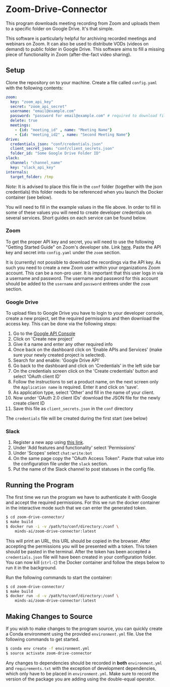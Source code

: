 # Zoom-Drive-Connector

This program downloads meeting recording from Zoom and uploads them to a 
specific folder on Google Drive. It's that simple.

This software is particularly helpful for archiving recorded meetings and 
webinars on Zoom. It can also be used to distribute VODs (videos on demand) to
public folder in Google Drive. This software aims to fill a missing piece of 
functionality in Zoom (after-the-fact video sharing).

## Setup
Clone the repository on to your machine. Create a file called `config.yaml` with 
the following contents:
```yaml
zoom:
  key: "zoom_api_key"
  secret: "zoom_api_secret"
  username: "email@example.com"
  password: "password for email@example.com" # required to download files from Zoom.
  delete: true
  meetings: 
    - {id: "meeting_id" , name: "Meeting Name"}
    - {id: "meeting_id2" , name: "Second Meeting Name"}
drive:
  credentials_json: "conf/credentials.json"
  client_secret_json: "conf/client_secrets.json"
  folder_id: "Some Google Drive Folder ID"
slack:
  channel: "channel_name"
  key: "slack_api_key"
internals:
  target_folder: /tmp
``` 
*Note:* It is advised to place this file in the `conf` folder (together with the json credentials)
this folder needs to be referenced when you launch the Docker container (see below).

You will need to fill in the example values in the file above. In order to 
fill in some of these values you will need to create developer credentials on
several services. Short guides on each service can be found below.

### Zoom
To get the proper API key and secret, you will need to use the following 
"Getting Started Guide" on Zoom's developer site. Link [here](https://developer.zoom.us/docs/windows/introduction-and-pre-requisite/).
Paste the API key and secret into `config.yaml` under the `zoom` section.

It is (currently) not possible to download the recordings via the API key. 
As such you need to create a new Zoom user within your organizations Zoom account. 
This can be a non-pro user. It is important that this user logs in via a username 
and password. The username and password for this account should be added 
to the `username` and `password` entrees under the `zoom` section.


### Google Drive

To upload files to Google Drive you have to login to your developer console, create a new project,
set the required permissions and then download the access key. This can be done via the following
steps:

1. Go to the [Google API Console](https://console.developers.google.com/)
2. Click on 'Create new project'  
3. Give it a name and enter any other required info
4. Once back on the dashboard click on 'Enable APIs and Services' (make sure your newly 
created project is selected).
5. Search for and enable: 'Google Drive API'
6. Go back to the dashboard and click on 'Credentials' in the left side bar
7. On the credentials screen click on the 'Create credentials' button and select 'OAuth client ID'
8. Follow the instructions to set a product name, on the next screen only the `Application name`
is required. Enter it and click on 'save'.
9. As application type, select 'Other' and fill in the name of your client.
10. Now under 'OAuth 2.0 client IDs' download the JSON file for the newly create client ID 
11. Save this file as `client_secrets.json` in the `conf` directory


The `credentials` file will be created during the first start (see below)


### Slack
1. Register a new app using [this link](https://api.slack.com/apps/new).
2. Under 'Add features and functionality' select 'Permissions'
3. Under 'Scopes' select `chat:write:bot`
4. On the same page copy the "OAuth Access Token".
   Paste that value into the configuration file under the `slack` section.
5. Put the name of the Slack channel to post statuses in the config file.

## Running the Program

The first time we run the program we have to authenticate it with Google and accept the required
permissions. For this we run the docker container in the interactive mode such that we 
can enter the generated token. 

```bash
$ cd zoom-drive-connector/
$ make build
$ docker run -i -v /path/to/conf/directory:/conf \
    minds-ai/zoom-drive-connector:latest
```

This will print an URL, this URL should be copied in the browser. After accepting the 
permissions you will be presented with a token. This token should be pasted in the 
terminal. After the token has been accepted a `credentials.json` file will have been 
created in your configuration folder. You can now kill (`ctrl-C`) the Docker container 
and follow the steps below to run it in the background.


Run the following commands to start the container:
```bash
$ cd zoom-drive-connector/
$ make build
$ docker run -d -v /path/to/conf/directory:/conf \
    minds-ai/zoom-drive-connector:latest
```

## Making Changes to Source
If you wish to make changes to the program source, you can quickly create a 
Conda environment using the provided `environment.yml` file. Use the following
commands to get started.
```bash
$ conda env create -f environment.yml
$ source activate zoom-drive-connector
``` 

Any changes to dependencies should be recorded in **both** `environment.yml` and
`requirements.txt` with the exception of development dependencies, which 
only have to be placed in `environment.yml`. Make sure to record the version of the package
you are adding using the double-equal operator.
